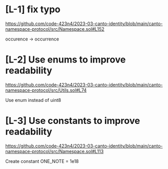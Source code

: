 # [L-1] fix typo
https://github.com/code-423n4/2023-03-canto-identity/blob/main/canto-namespace-protocol/src/Namespace.sol#L152

occurence -> occurrence


# [L-2] Use enums to improve readability 
https://github.com/code-423n4/2023-03-canto-identity/blob/main/canto-namespace-protocol/src/Utils.sol#L74

Use enum instead of uint8

# [L-3] Use constants to improve readability
https://github.com/code-423n4/2023-03-canto-identity/blob/main/canto-namespace-protocol/src/Namespace.sol#L113

Create constant ONE_NOTE = 1e18

